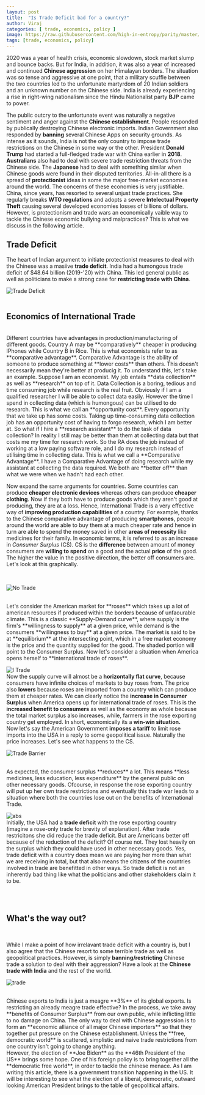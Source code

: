 ```yaml
---
layout: post
title:  "Is Trade Deficit bad for a country?"
author: Viraj
categories: [ trade, economics, policy ]
image: https://raw.githubusercontent.com/high-in-entropy/parity/master/assets/images/econ.jpg
tags: [trade, economics, policy]
---
```


2020 was a year of health crisis, economic slowdown, stock market slump and bounce backs. But for India, in addition, it was also a year of increased and continued **Chinese aggression** on her Himalayan borders. The situation was so tense and aggressive at one point, that a military scuffle between the two countries led to the unfortunate martyrdom of 20 Indian soldiers and an unknown number on the Chinese side. India is already experiencing a rise in right-wing nationalism since the Hindu Nationalist party **BJP** came to power. 

The public outcry to the unfortunate event was naturally a negative sentiment and anger against the **Chinese establishment**. People responded by publically destroying Chinese electronic imports. Indian Government also responded by **banning** several Chinese Apps on security grounds. As intense as it sounds, India is not the only country to impose trade restrictions on the Chinese in some way or the other. President **Donald Trump** had started a full-fledged trade war with China earlier in **2018**. **Australians** also had to deal with severe trade restriction threats from the Chinese side. The **Japanese** had to deal with something similar when Chinese goods were found in their disputed territories. All-in-all there is a spread of **protectionist** ideas in some the major free-market economies around the world. The concerns of these economies is very justifiable. China, since years, has resorted to several unjust trade practices. She regularly breaks **WTO regulations** and adopts a severe **Intelectual Property Theft** causing several developed economies losses of billions of dollars. However, is protectionism and trade wars an economically vaible way to tackle the Chinese economic bullying and malpractices? This is what we discuss in the following article. 


## Trade Deficit

The heart of Indian argument to initiate protectionist measures to deal with the Chinese was a masiive **trade deficit**. India had a humongous trade deficit of $48.64 billion (2019-'20) with China. This led general public as well as politicians to make a strong case for **restricting trade with China**. 


![Trade Deficit](https://raw.githubusercontent.com/high-in-entropy/parity/master/assets/images/tradeDEF.jpg)
<br /><br />
## Economics of International Trade
<br />
Different countries have advantages in production/manufacturing of different goods. Country A may be **comparatively** cheaper in producing IPhones while Country B in Rice. This is what economists refer to as **comparative advantage**. Comparative Advantage is the ability of someone to produce something at **lower costs** than others. This doesn't necessarily mean they're better at producig it. To understand this, let's take an example. Suppose I am an economist. My job entails **data collection** as well as **research** on top of it. Data Collection is a boring, tedious and time consuming job while research is the real fruit. Obviously if I am a qualified researcher I will be able to collect data easily. However the time I spend in collecting data (which is humongous) can be utilised to do research. This is what we call an **opportunity cost**. Every opportunity that we take up has some costs. Taking up time-consuming data collection job has an opportunity cost of having to forgo research, which I am better at. So what if I hire a **research assistant** to do the task of data collection? In reality I still may be better than them at collecting data but that costs me my time for research work. So the RA does the job instead of working at a low paying software role, and I do my research instead of utilising time in collecting data. This is what we call a **Comparative Advantage**. I have a Comparative Advantage of doing research while my assistant at collecting the data required.  We both are **better off** than what we were when we hadn't had each other. 

Now expand the same arguments for countries. Some countries can produce **cheaper electronic devices** whereas others can produce **cheaper clothing**. Now if they both have to produce goods which they aren't good at producing, they are at a loss. Hence, International Trade is a very effective way of **improving production capabilities** of a country. For example, thanks to the Chinese comparative advantage of producing **smartphones**, people around the world are able to buy them at a much cheaper rate and hence in turn are able to spend the money saved in other **areas of necessity** like medicines for their family. In economic terms, it is referred to as an increase in *Consumer Surplus* (CS). CS is the **difference** between amount of money consumers are **willing to spend** on a good and the actual **price** of the good. The higher the value in the positive direction, the better off consumers are. Let's look at this graphically. 

<br />

![No Trade](https://raw.githubusercontent.com/high-in-entropy/parity/master/assets/images/notrade.jpg)

<br />
Let's consider the American market for **roses** which takes up a lot of american resources if produced within the borders because of unfaourable climate. This is a classic **Supply-Demand curve**, where supply is the firm's **willingness to supply** at a given price, while demand is the consumers **willingness to buy** at a given price. The market is said to be at **equilibrium** at the intersecting point, which in a free market economy is the price and the quantity supplied for the good. The shaded portion will point to the Consumer Surplus. Now let's consider a situation when America opens herself to **international trade of roses**.

<br />

![I Trade](https://raw.githubusercontent.com/high-in-entropy/parity/master/assets/images/import.jpg)
<br />
Now the supply curve will almost be a **horizontally flat curve**, because consumers have infinite choices of markets to buy roses from. The price also **lowers** because roses are imported from a country which can produce them at cheaper rates. 
We can clearly notice the **increase in Consumer Surplus** when America opens up for international trade of roses. This is the **increased benefit to consumers** as well as the economy as whole because the total market surplus also increases, while, farmers in the rose exporting country get employed. In short, economically its a **win-win situation.**
<br />
Now let's say the American Government **imposes a tariff** to limit rose imports into the USA in a reply to some geopolitical issue. Naturally the price increases. Let's see what happens to the CS. 
<br />

![Trade Barrier](https://raw.githubusercontent.com/high-in-entropy/parity/master/assets/images/barr.jpg)

<br />
As expected, the consumer surplus **reduces** a lot. This means **less medicines, less education, less expenditure** by the general public on other necessary goods. Ofcourse, in response the rose exporting country will put up her own trade restrictions and eventually this trade war leads to a situation where both the countries lose out on the benefits of International Trade. 
<br />

![abs](https://raw.githubusercontent.com/high-in-entropy/parity/master/assets/images/loss.jpg)
<br />
Initially, the USA had a **trade deficit** with the rose exporting country (imagine a rose-only trade for brevity of explanation). After trade restricitons she did reduce the trade deficit. But are Americans better off because of the reduction of the deficit? Of course not. They lost heavily on the surplus which they could have used in other necessary goods. Yes, trade deficit with a country does mean we are paying her more than what we are receiving in total, but that also means the citizens of the countries involved in trade are benefitted in other ways. So trade deficit is not an inherently bad thing like what the politicians and other stakeholders claim it to be. 


<br /><br />
## What's the way out?
<br />

While I make a point of how irrelavant trade deficit with a country is, but I also agree that the Chinese resort to some terrible trade as well as geopolitical practices. However, is simply **banning/restricting** Chinese trade a solution to deal with their aggression? Have a look at the **Chinese trade with India** and the rest of the world.
<br />


![trade](https://raw.githubusercontent.com/high-in-entropy/parity/master/assets/images/chinesetrade.png)


<br />
Chinese exports to India is just a meagre **3%** of its global exports. Is restricting an already meagre trade effective? In the process, we take away **benefits of Consumer Surplus** from our own public, while inflicting little to no damage on China. The only way to deal with Chinese aggression is to form an **economic alliance of all major Chinese importers** so that they together put pressure on the Chinese establishment. Unless the **free, democratic world** is scattered, simplistic and naive trade restrictions from one country isn't going to change anything. 
<br />
However, the election of **Joe Biden** as the **46th President of the US** brings some hope. One of his foreign policy is to bring together all the **democratic free world**, in order to tackle the chinese menace. As I am writing this article, there is a government transition happening in the US. It will be interesting to see what the election of a liberal, democratic, outward looking American President brings to the table of geopolitical affairs.


